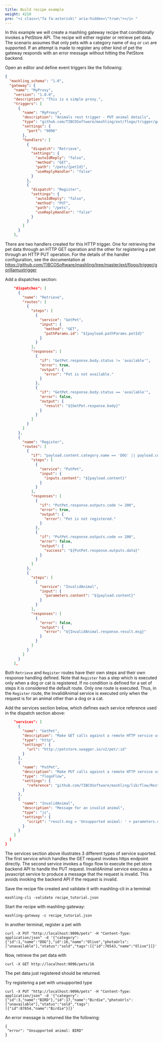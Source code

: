 ```yaml
---
title: Build recipe example
weight: 4210
pre: "<i class=\"fa fa-asterisk\" aria-hidden=\"true\"></i> "
---
```


In this example we will create a mashling gateway recipe that conditionally invokes a PetStore API.
The recipe will either register or retrieve pet data. The scenario assumes that only pets with a category name of `dog` or `cat` are supported. If an attempt is made to register any other kind of pet the gateway responds with an error message without hitting the PetStore backend.


Open an editor and define event triggers like the following:

```json
{
  "mashling_schema": "1.0",
  "gateway": {
    "name": "MyProxy",
    "version": "1.0.0",
    "description": "This is a simple proxy.",
    "triggers": [
      {
        "name": "MyProxy",
        "description": "Animals rest trigger - PUT animal details",
        "type": "github.com/TIBCOSoftware/mashling/ext/flogo/trigger/gorillamuxtrigger",
        "settings": {
          "port": "9096"
        },
        "handlers": [
          {
            "dispatch": "Retrieve",
            "settings": {
              "autoIdReply": "false",
              "method": "GET",
              "path": "/pets/{petId}",
              "useReplyHandler": "false"
            }
          },
          {
            "dispatch": "Register",
            "settings": {
              "autoIdReply": "false",
              "method": "PUT",
              "path": "/pets",
              "useReplyHandler": "false"
            }
          }
        ]
      }
    ],
```

There are two handlers created for this HTTP trigger. One for retrieving the pet data through an HTTP GET operation and the other for registering a pet through an HTTP PUT operation. For the details of the handler configuration, see the documentation at https://github.com/TIBCOSoftware/mashling/tree/master/ext/flogo/trigger/gorillamuxtrigger

Add a dispatches section:

```json
    "dispatches": [
      {
        "name": "Retrieve",
        "routes": [
          {
            "steps": [
              {
                "service": "GetPet",
                "input": {
                  "method": "GET",
                  "pathParams.id": "${payload.pathParams.petId}"
                }
              }
            ],
            "responses": [
              {
                "if": "GetPet.response.body.status != 'available'",
                "error": true,
                "output": {
                  "error": "Pet is not available."
                }
              },
              {
                "if": "GetPet.response.body.status == 'available'",
                "error": false,
                "output": {
                  "result": "${GetPet.response.body}"
                }
              }
            ]
          }
        ]
      },
      {
        "name": "Register",
        "routes": [
          {
            "if": "payload.content.category.name == 'DOG' || payload.content.category.name == 'CAT'",
            "steps": [
              {
                "service": "PutPet",
                "input": {
                  "inputs.content": "${payload.content}"
                }
              }
            ],
            "responses": [
              {
                "if": "PutPet.response.outputs.code != 200",
                "error": true,
                "output": {
                  "error": "Pet is not registered."
                }
              },
              {
                "if": "PutPet.response.outputs.code == 200",
                "error": false,
                "output": {
                  "success": "${PutPet.response.outputs.data}"
                }
              }
            ]
          },
          {
            "steps": [
              {
                "service": "InvalidAnimal",
                "input": {
                  "parameters.content": "${payload.content}"
                }
              }
            ],
            "responses": [
              {
                "error": false,
                "output": {
                  "error": "${InvalidAnimal.response.result.msg}"
                }
              }
            ]
          }
        ]
      }
    ],
```

Both `Retrieve` and `Register` routes have their own steps and their own response handling defined. Note that `Register` has a step which is executed only when a dog or cat is registered.
If no condition is defined for a set of steps it is considered the default route. Only one route is executed. Thus, in the `Register` route, the InvalidAnimal service is executed only when the request is for an animal other than a dog or a cat.

Add the services section below, which defines each service reference used in the dispatch section above:

```json
    "services": [
      {
        "name": "GetPet",
        "description": "Make GET calls against a remote HTTP service using http endpoint.",
        "type": "http",
        "settings": {
          "url": "http://petstore.swagger.io/v2/pet/:id"
        }
      },
      {
        "name": "PutPet",
        "description": "Make PUT calls against a remote HTTP service using a Flogo flow.",
        "type": "flogoFlow",
        "settings": {
          "reference": "github.com/TIBCOSoftware/mashling/lib/flow/RestTriggerToRestPutActivity.json"
        }
      },
      {
        "name": "InvalidAnimal",
        "description": "Message for an invalid animal",
        "type": "js",
        "settings": {
          "script": "result.msg = 'Unsupported animal: ' + parameters.content.category.name;"
        }
      }
    ]
  }
}
```

The services section above illustrates 3 different types of service suported.
The first service which handles the GET request invokes https endpoint directly. The second service invokes a flogo flow to execute the pet store backend API to handle the PUT request. InvalidAnimal service executes a javascript service to produce a message that the request is invalid. This avoids invoking the backend API if the request is invalid.

Save the recipe file created and validate it with mashling-cli in a terminal:
```
mashling-cli -validate recipe_tutorial.json
```

Start the recipe with mashling-gateway:
```
mashling-gateway -c recipe_tutorial.json
```

In another terminal, register a pet with

```
curl -X PUT "http://localhost:9096/pets" -H "Content-Type: application/json" -d '{"category":{"id":1,"name":"DOG"},"id":16,"name":"Olive","photoUrls":["unavailable"],"status":"sold","tags":[{"id":76543,"name":"Olive"}]}'
```

Now, retrieve the pet data with

```
curl -X GET http://localhost:9096/pets/16
```

The pet data just registered should be returned.

Try registering a pet with unsupported type

```
curl -X PUT "http://localhost:9096/pets" -H "Content-Type: application/json" -d '{"category":{"id":3,"name":"BIRD"},"id":17,"name":"Birdie","photoUrls":["unavailable"],"status":"sold","tags":[{"id":87654,"name":"Birdie"}]}'
```

An error message is returned like the following:
```
{
 "error": "Unsupported animal: BIRD"
}
```
